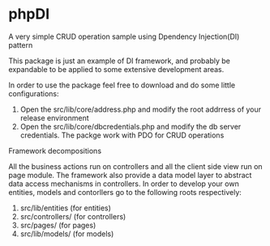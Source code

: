 # phpDI
 A very simple CRUD operation sample using Dpendency Injection(DI) pattern

 This package is just an example of DI framework, and probably be expandable to be applied to some extensive development areas.

 In order to use the package feel free to download and do some little configurations:
 
 1. Open the src/lib/core/address.php and modify the root addrress of your release environment
 2. Open the src/lib/core/dbcredentials.php and modify the db server credentials. The packge work with PDO for CRUD operations

Framework decompositions

All the business actions run on controllers and all the client side view run on page module. The framework also provide a data model layer to abstract data access mechanisms in controllers. In order to develop your own entities, models and contorllers go to the following roots respectively:
1. src/lib/entities (for entities)
2. src/controllers/ (for controllers)
3. src/pages/ (for pages)
4. src/lib/models/ (for models)

